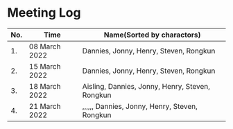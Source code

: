 # Meeting Log
| No. | Time | Name(Sorted by charactors) |
|-----|------|-------------------------------------|
| 1.  | 08 March 2022 | Dannies, Jonny, Henry, Steven, Rongkun |
| 2.  | 15 March 2022 | Dannies, Jonny, Henry, Steven, Rongkun |
| 3.  | 18 March 2022 | Aisling, Dannies, Jonny, Henry, Steven, Rongkun |
| 4.  | 21 March 2022 | ,,,,,, Dannies, Jonny, Henry, Steven, Rongkun |
